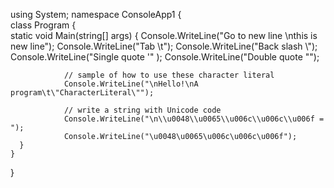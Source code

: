 using System;
namespace ConsoleApp1
{    
    class Program
    {        
        static void Main(string[] args)
        {
				Console.WriteLine("Go to new line \nthis is new line");
				Console.WriteLine("Tab \t");
				Console.WriteLine("Back slash \\");
				Console.WriteLine("Single quote \'" );
				Console.WriteLine("Double quote \"");

				// sample of how to use these character literal
				Console.WriteLine("\nHello!\nA program\t\"CharacterLiteral\"");

				// write a string with Unicode code
				Console.WriteLine("\n\\u0048\\u0065\\u006c\\u006c\\u006f = ");
				Console.WriteLine("\u0048\u0065\u006c\u006c\u006f");
	  }
    }

}
